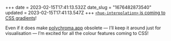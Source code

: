 +++
date = 2023-02-15T17:41:13.532Z
date_slug = "1676482873540"
updated = 2023-02-15T17:41:13.547Z
+++
[`<hue-interpolation>` is coming to CSS gradients](https://nerdy.dev/easy-hsl-rainbow)!

Even if it does make [polychroma.app](https://polychroma.app) obsolete — I’ll keep it around just for visualisation — I’m excited for all the colour features coming to CSS!
